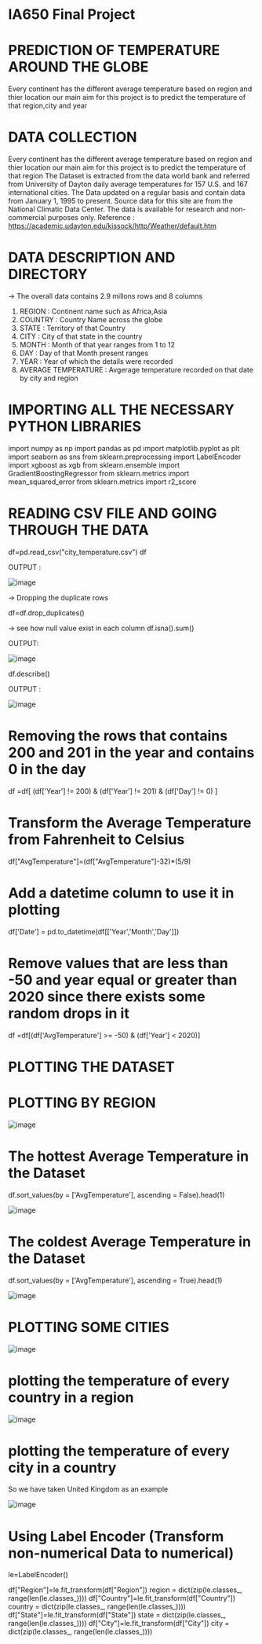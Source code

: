 # IA650 Final Project
# PREDICTION OF TEMPERATURE AROUND THE GLOBE
Every continent has the different average temperature based on region and thier location our main aim for this project is to predict the temperature of that region,city and year
# DATA COLLECTION
Every continent has the different average temperature based on region and thier location our main aim for this project is to predict the temperature of that region
The Dataset is extracted from the data world bank and referred from University of Dayton daily average temperatures for 157 U.S. and 167 international cities. The Data updated on a regular basis and contain data from January 1, 1995 to present.
Source data for this site are from the National Climatic Data Center. The data is available for research and non-commercial purposes only.
Reference : https://academic.udayton.edu/kissock/http/Weather/default.htm
# DATA DESCRIPTION AND DIRECTORY
-> The overall data contains 2.9 millons rows and 8 columns 
1) REGION : Continent name such as Africa,Asia
2) COUNTRY : Country Name across the globe 
3) STATE : Territory of that Country
4) CITY : City of that state in the country
5) MONTH : Month of that year ranges from 1 to 12
6) DAY : Day of that Month present ranges 
7) YEAR : Year of which the details were recorded
8) AVERAGE TEMPERATURE : Avgerage temperature recorded on that date by city and region

# IMPORTING ALL THE NECESSARY PYTHON LIBRARIES 
import numpy as np
import pandas as pd
import matplotlib.pyplot as plt
import seaborn as sns
from sklearn.preprocessing import LabelEncoder
import xgboost as xgb
from sklearn.ensemble import GradientBoostingRegressor
from sklearn.metrics import mean_squared_error
from sklearn.metrics import r2_score

# READING CSV FILE AND GOING THROUGH THE DATA
df=pd.read_csv("city_temperature.csv")
df

OUTPUT :

![image](https://user-images.githubusercontent.com/93997961/234970304-776fd02f-b452-4228-a8f8-27b67ea92306.png)

-> Dropping the duplicate rows

df=df.drop_duplicates()

-> see how null value exist in each column
df.isna().sum()

OUTPUT:  

![image](https://user-images.githubusercontent.com/93997961/234971850-db3d9b20-5c3b-46d9-a2fa-24e02264baff.png)


df.describe()

OUTPUT : 

![image](https://user-images.githubusercontent.com/93997961/234972279-5cc2d420-931b-42f5-b8a0-33e9be2c1554.png)

# Removing the rows that contains 200 and 201 in the year and contains 0 in the day
df =df[ (df['Year'] != 200) & (df['Year'] != 201) & (df['Day'] != 0) ]

# Transform the Average Temperature from Fahrenheit to Celsius
df["AvgTemperature"]=(df["AvgTemperature"]-32)*(5/9)

# Add a datetime column to use it in plotting
df['Date'] = pd.to_datetime(df[['Year','Month','Day']])

#  Remove values that are less than -50 and year equal or greater than 2020 since there exists some random drops in it
df =df[(df['AvgTemperature'] >= -50) & (df['Year'] < 2020)]

# PLOTTING THE DATASET
# PLOTTING BY REGION


![image](https://user-images.githubusercontent.com/93997961/234974857-2328df5d-904b-40e4-93be-698a5c8f659b.png)

# The hottest Average Temperature in the Dataset
df.sort_values(by = ['AvgTemperature'], ascending  = False).head(1)


![image](https://user-images.githubusercontent.com/93997961/234975164-e814f627-501f-4a1b-a36e-0d1602bed2a2.png)

# The coldest Average Temperature in the Dataset
df.sort_values(by = ['AvgTemperature'], ascending  = True).head(1)

![image](https://user-images.githubusercontent.com/93997961/234975481-43ceaa66-d431-468d-8f3f-91a2ef7823ff.png)


# PLOTTING SOME CITIES

![image](https://user-images.githubusercontent.com/93997961/234975668-fcd8951f-6c21-4906-a1ec-cfa80d51ec64.png)

# plotting the temperature of every country in a region


![image](https://user-images.githubusercontent.com/93997961/234976740-7c61e3dd-4284-4d0b-b363-d90becd4a046.png)


# plotting the temperature of every city in a country
So we have taken United Kingdom as an example

![image](https://user-images.githubusercontent.com/93997961/234977986-eb01c985-18d5-4517-b8f2-7163b04afa86.png)

# Using Label Encoder (Transform non-numerical Data to numerical)
le=LabelEncoder()

df["Region"]=le.fit_transform(df["Region"])
region = dict(zip(le.classes_, range(len(le.classes_))))
df["Country"]=le.fit_transform(df["Country"])
country = dict(zip(le.classes_, range(len(le.classes_))))
df["State"]=le.fit_transform(df["State"])
state = dict(zip(le.classes_, range(len(le.classes_))))
df["City"]=le.fit_transform(df["City"])
city = dict(zip(le.classes_, range(len(le.classes_))))







